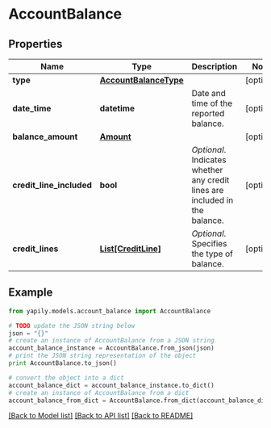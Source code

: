 # AccountBalance


## Properties
Name | Type | Description | Notes
------------ | ------------- | ------------- | -------------
**type** | [**AccountBalanceType**](AccountBalanceType.md) |  | [optional] 
**date_time** | **datetime** | Date and time of the reported balance. | [optional] 
**balance_amount** | [**Amount**](Amount.md) |  | [optional] 
**credit_line_included** | **bool** | _Optional_. Indicates whether any credit lines are included in the balance. | [optional] 
**credit_lines** | [**List[CreditLine]**](CreditLine.md) | _Optional_. Specifies the type of balance. | [optional] 

## Example

```python
from yapily.models.account_balance import AccountBalance

# TODO update the JSON string below
json = "{}"
# create an instance of AccountBalance from a JSON string
account_balance_instance = AccountBalance.from_json(json)
# print the JSON string representation of the object
print AccountBalance.to_json()

# convert the object into a dict
account_balance_dict = account_balance_instance.to_dict()
# create an instance of AccountBalance from a dict
account_balance_from_dict = AccountBalance.from_dict(account_balance_dict)
```
[[Back to Model list]](../README.md#documentation-for-models) [[Back to API list]](../README.md#documentation-for-api-endpoints) [[Back to README]](../README.md)


